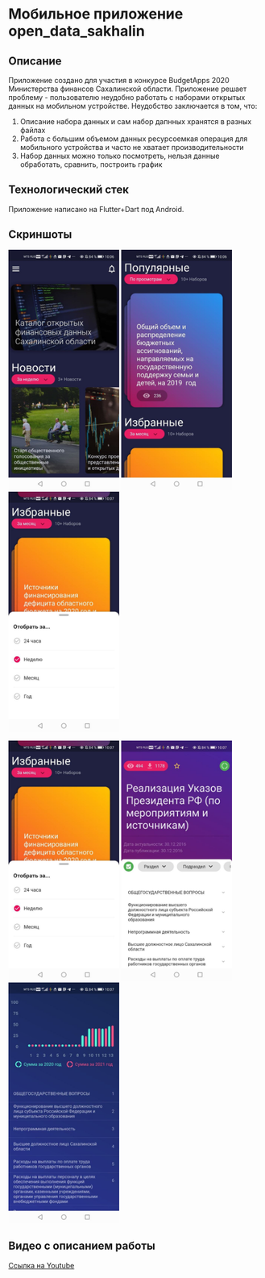# Мобильное приложение open_data_sakhalin

## Описание
Приложение создано для участия в конкурсе BudgetApps 2020 Министерства финансов Сахалинской области. Приложение решает проблему - пользователю неудобно работать с наборами открытых данных на мобильном устройстве. Неудобство заключается в том, что:
1. Описание набора данных и сам набор дапнных хранятся в разных файлах
2. Работа с большим объемом данных ресурсоемкая операция для мобильного устройства и часто не хватает производительности
3. Набор данных можно только посмотреть, нельзя данные обработать, сравнить, построить график

## Технологический стек
Приложение написано на Flutter+Dart под Android.

## Скриншоты
<p>
  <img src="docs/image_01.jpg" alt="image_01" width="220" title="Главный экран">
  <img src="docs/image_02.jpg" alt="image_02" width="220" title="Главный экран - Популярные наборы">
  <img src="docs/image_03.jpg" alt="image_03" width="220" title="Главный экран - Избранные наборы и всплывающий фильтр">
</p>

<p>
  <img src="docs/image_03.jpg" alt="image_03" width="220" title="Экран набора данных">
  <img src="docs/image_04.jpg" alt="image_04" width="220" title="Экран набора данных с графиком">
  <img src="docs/image_05.jpg" alt="image_05" width="220" title="Экран добавления набора данных">
</p>

## Видео с описанием работы

[Ссылка на Youtube](https://www.youtube.com/watch?v=w5m7scGxOx4)
